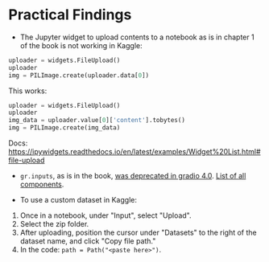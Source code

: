 # Practical Findings

- The Jupyter widget to upload contents to a notebook as is in chapter 1 of the book is not working in Kaggle:
``` python
uploader = widgets.FileUpload()
uploader
img = PILImage.create(uploader.data[0])
```
This works:
```python
uploader = widgets.FileUpload()
uploader
img_data = uploader.value[0]['content'].tobytes()
img = PILImage.create(img_data)
```
Docs: https://ipywidgets.readthedocs.io/en/latest/examples/Widget%20List.html#file-upload



- `gr.inputs`, as is in the book, [was deprecated in gradio 4.0](https://github.com/gradio-app/gradio/issues/6384#issuecomment-1810482077). [List of all components](https://www.gradio.app/docs/gradio/introduction).


- To use a custom dataset in Kaggle:
1. Once in a notebook, under "Input", select "Upload". 
2. Select the zip folder.
3. After uploading, position the cursor under "Datasets" to the right of the dataset name, and click "Copy file path."
4. In the code: `path = Path("<paste here>")`.